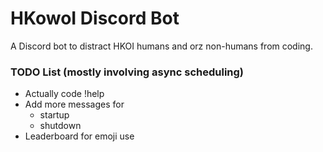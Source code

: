 # HKowoI Discord Bot
A Discord bot to distract HKOI humans and orz non-humans from coding.

### TODO List (mostly involving async scheduling)
- Actually code !help
- Add more messages for
  - startup
  - shutdown
- Leaderboard for emoji use
